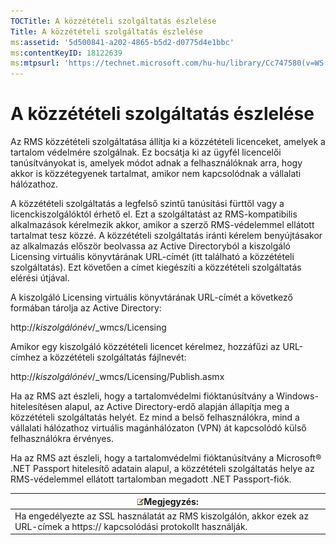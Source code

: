```yaml
---
TOCTitle: A közzétételi szolgáltatás észlelése
Title: A közzétételi szolgáltatás észlelése
ms:assetid: '5d500841-a202-4865-b5d2-d0775d4e1bbc'
ms:contentKeyID: 18122639
ms:mtpsurl: 'https://technet.microsoft.com/hu-hu/library/Cc747580(v=WS.10)'
---
```


A közzétételi szolgáltatás észlelése
====================================

Az RMS közzétételi szolgáltatása állítja ki a közzétételi licenceket, amelyek a tartalom védelmére szolgálnak. Ez bocsátja ki az ügyfél licencelői tanúsítványokat is, amelyek módot adnak a felhasználóknak arra, hogy akkor is közzétegyenek tartalmat, amikor nem kapcsolódnak a vállalati hálózathoz.

A közzétételi szolgáltatás a legfelső szintű tanúsítási fürttől vagy a licenckiszolgálóktól érhető el. Ezt a szolgáltatást az RMS-kompatibilis alkalmazások kérelmezik akkor, amikor a szerző RMS-védelemmel ellátott tartalmat tesz közzé. A közzétételi szolgáltatás iránti kérelem benyújtásakor az alkalmazás először beolvassa az Active Directoryból a kiszolgáló Licensing virtuális könyvtárának URL-címét (itt található a közzétételi szolgáltatás). Ezt követően a címet kiegészíti a közzétételi szolgáltatás elérési útjával.

A kiszolgáló Licensing virtuális könyvtárának URL-címét a következő formában tárolja az Active Directory:

http://*kiszolgálónév*/\_wmcs/Licensing

Amikor egy kiszolgáló közzétételi licencet kérelmez, hozzáfűzi az URL-címhez a közzétételi szolgáltatás fájlnevét:

http://*kiszolgálónév*/\_wmcs/Licensing/Publish.asmx

Ha az RMS azt észleli, hogy a tartalomvédelmi fióktanúsítvány a Windows-hitelesítésen alapul, az Active Directory-erdő alapján állapítja meg a közzétételi szolgáltatás helyét. Ez mind a belső felhasználókra, mind a vállalati hálózathoz virtuális magánhálózaton (VPN) át kapcsolódó külső felhasználókra érvényes.

Ha az RMS azt észleli, hogy a tartalomvédelmi fióktanúsítvány a Microsoft® .NET Passport hitelesítő adatain alapul, a közzétételi szolgáltatás helye az RMS-védelemmel ellátott tartalomban megadott .NET Passport-fiók.

| ![](images/Cc747580.note(WS.10).gif)Megjegyzés:                                                  |
|-------------------------------------------------------------------------------------------------------------------------------|
| Ha engedélyezte az SSL használatát az RMS kiszolgálón, akkor ezek az URL-címek a https:// kapcsolódási protokollt használják. |

